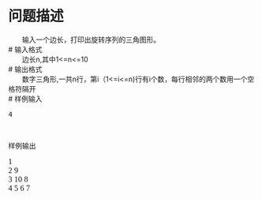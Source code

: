 <div id="pcont1" style="margin-top:20px; display:block;">

# 问题描述

<div class="pdcont">　　输入一个边长，打印出旋转序列的三角图形。</div>
# 输入格式

<div class="pdcont">　　边长n,其中1&lt;=n&lt;=10</div>
# 输出格式

<div class="pdcont">　　数字三角形,一共n行，第i（1&lt;=i&lt;=n)行有i个数，每行相邻的两个数用一个空格符隔开</div>
# 样例输入

<pre class="pddata">4</pre>
<p></p>
<br/><p></p><p class="subtitle">样例输出</p><p class="probcontent">
</p><p><font face="Times New Roman" size="3"></font></p><pre><font face="Times New Roman" size="3">1
2 9
3 10 8
4 5 6 7
</font></pre>
<p></p>
<br/>



</div>